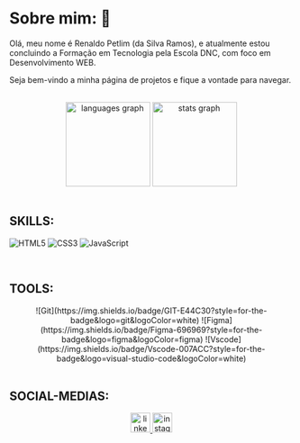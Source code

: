 # Sobre mim: 🎸

Olá, meu nome é Renaldo Petlim (da Silva Ramos), e atualmente estou concluindo a Formação em Tecnologia pela Escola DNC, com foco em Desenvolvimento WEB.

Seja bem-vindo a minha página de projetos e fique a vontade para navegar.

<br>
   <div align="center">
      <img src="https://github-readme-stats.vercel.app/api/top-langs?username=renaldopetlim&locale=pt-br&hide_title=false&layout=compact&card_width=320&langs_count=5&theme=dracula&hide_border=false" height="150" alt="languages graph"/>
      <img src="https://github-readme-stats.vercel.app/api?username=renaldopetlim&hide_title=false&hide_rank=false&show_icons=true&include_all_commits=true&count_private=true&disable_animations=false&theme=dracula&locale=pt-br&hide_border=false" height="150" alt="stats graph"/>
   </div>

<br>

## SKILLS:
   ![HTML5](https://img.shields.io/badge/HTML5-E34F26?style=for-the-badge&logo=html5&logoColor=white)
   ![CSS3](https://img.shields.io/badge/CSS3-1572B6?style=for-the-badge&logo=css3&logoColor=white)
   ![JavaScript](https://img.shields.io/badge/JavaScript-F7DF1E?style=for-the-badge&logo=javascript&logoColor=black)

<br>

## TOOLS:
   <div align="center">
      ![Git](https://img.shields.io/badge/GIT-E44C30?style=for-the-badge&logo=git&logoColor=white)
      ![Figma](https://img.shields.io/badge/Figma-696969?style=for-the-badge&logo=figma&logoColor=figma)
      ![Vscode](https://img.shields.io/badge/Vscode-007ACC?style=for-the-badge&logo=visual-studio-code&logoColor=white)   
   </div>

<br>

## SOCIAL-MEDIAS:
   <div align="center"> 
     <a href="https://www.linkedin.com/in/renaldopetlim/" target="_blank">
       <img src="https://img.shields.io/static/v1?message=LinkedIn&logo=linkedin&label=&color=0e76a8&logoColor=white&labelColor=&style=for-the-badge" height="35" alt="linkedin logo"/>
     </a> 
     <a href="https://www.instagram.com/renaldopetlim" target="_blank">
        <img src="https://img.shields.io/static/v1?message=Instagram&logo=instagram&label=&color=833AB4&logoColor=white&labelColor=&style=for-the-badge" height="35" alt="instagram logo"/>
     </a>
   </div>
